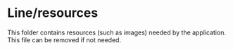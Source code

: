 # Line/resources

This folder contains resources (such as images) needed by the application. This file can
be removed if not needed.
